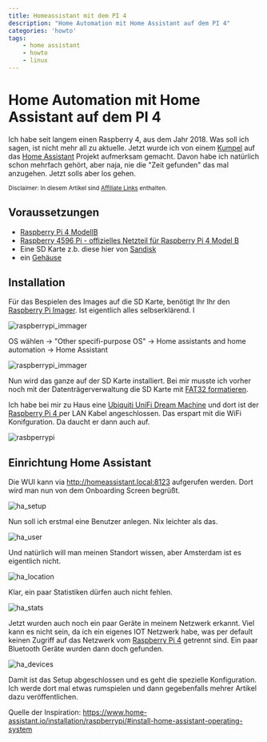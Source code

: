 ```yaml
---
title: Homeassistant mit dem PI 4
description: "Home Automation mit Home Assistant auf dem PI 4"
categories: 'howto'
tags:
    - home assistant
    - howto
    - linux
---
```


# Home Automation mit Home Assistant auf dem PI 4

Ich habe seit langem einen Raspberry 4, aus dem Jahr 2018. Was soll ich sagen, ist nicht mehr all zu aktuelle. Jetzt wurde ich von einem [Kumpel](https://sethiele.de/) auf das [Home Assistant](https://www.home-assistant.io/) Projekt aufmerksam gemacht. Davon habe ich natürlich schon mehrfach gehört, aber naja, nie die "Zeit gefunden" das mal anzugehen. Jetzt solls aber los gehen.

<sub>Disclaimer: In diesem Artikel sind [Affiliate Links](https://blog.hubspot.de/marketing/affiliate-links) enthalten. </sub>

## Voraussetzungen

* [Raspberry Pi 4 ModellB](https://amzn.to/3uKBk6E)
* [Raspberry 4596 Pi - offizielles Netzteil für Raspberry Pi 4 Model B](https://amzn.to/4856jZw)
* Eine SD Karte z.b. diese hier von [Sandisk](https://amzn.to/3uS995Q)
* ein [Gehäuse](https://amzn.to/3Ro9dlE)


## Installation

Für das Bespielen des Images auf die SD Karte, benötigt Ihr Ihr den [Raspberry Pi Imager](https://www.raspberrypi.com/software/). Ist eigentlich alles selbserklärend.     l

![raspberrypi_immager](/assets/images/raspberrypi_imager.png)

OS wählen -> "Other specifi-purpose OS" ->  Home assistants and home automation ->  Home Assistant

![raspberrypi_immager](/assets/images/raspberrypi_imager_ha.png)

Nun wird das ganze auf der SD Karte installiert. Bei mir musste ich vorher noch mit der Datenträgerverwaltung die SD Karte mit [FAT32 formatieren](https://www.diskpart.com/de/windows-11/windows-11-festplatte-fat32-formatieren.html).

Ich habe bei mir zu Haus eine [Ubiquiti UniFi Dream Machine](https://amzn.to/3Rybvjh) und dort ist der [Raspberry Pi 4
](https://amzn.to/3uKBk6E) per LAN Kabel angeschlossen. Das erspart mit die WiFi Konifguration. Da daucht er dann auch auf.

![rasbperrypi](/assets/images/raspberrypi_unify.png)

## Einrichtung Home Assistant

Die WUI kann via http://homeassistant.local:8123 aufgerufen werden. Dort wird man nun von dem Onboarding Screen begrüßt.

![ha_setup](/assets/images/ha_setup.png)

Nun soll ich erstmal eine Benutzer anlegen. Nix leichter als das.

![ha_user](/assets/images/ha_user.png)

Und natürlich will man meinen Standort wissen, aber Amsterdam ist es eigentlich nicht.

![ha_location](/assets/images/ha_location.png)

Klar, ein paar Statistiken dürfen auch nicht fehlen.

![ha_stats](/assets/images/ha_stats.png)

Jetzt wurden auch noch ein paar Geräte in meinem Netzwerk erkannt. Viel kann es nicht sein, da ich ein eigenes IOT Netzwerk habe, was per default keinen Zugriff auf das Netzwerk vom [Raspberry Pi 4](https://amzn.to/3uKBk6E) getrennt sind. Ein paar Bluetooth Geräte wurden dann doch gefunden.

![ha_devices](/assets/images/ha_devices.png)

Damit ist das Setup abgeschlossen und es geht die spezielle Konfiguration. Ich werde dort mal etwas rumspielen und dann gegebenfalls mehrer Artikel dazu veröffentlichen.


Quelle der Inspiration: https://www.home-assistant.io/installation/raspberrypi/#install-home-assistant-operating-system
